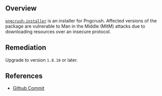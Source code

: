 ## Overview
[`pngcrush-installer`](https://www.npmjs.com/package/pngcrush-installer) is an installer for Pngcrush.
Affected versions of the package are vulnerable to Man in the Middle (MitM) attacks due to downloading resources over an insecure protocol.

## Remediation
Upgrade to version `1.8.10` or later.

## References
- [Github Commit](https://github.com/jefflembeck/pngcrush-installer/commit/d56bc439fc6ed0654b30b345906f77bd000368f3)
